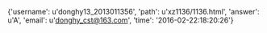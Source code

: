 {'username': u'donghy13_2013011356', 'path': u'xz1136/1136.html', 'answer': u'A', 'email': u'donghy_cst@163.com', 'time': '2016-02-22:18:20:26'}